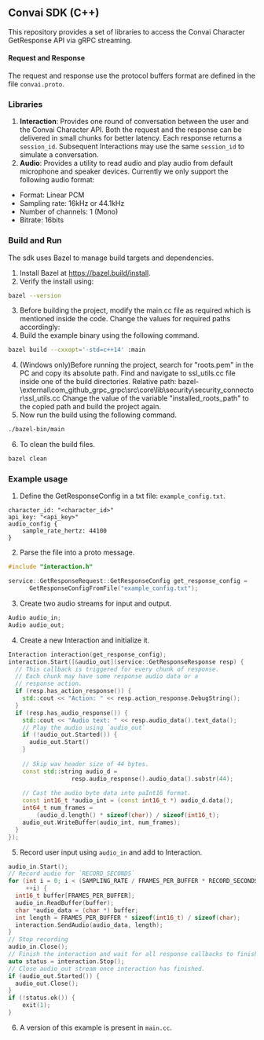 ## Convai SDK (C++)
This repository provides a set of libraries to access the Convai Character GetResponse API via gRPC streaming.

#### Request and Response
The request and response use the protocol buffers format are defined in the file `convai.proto`.

### Libraries
1. **Interaction**: Provides one round of conversation between the user and the Convai Character API. Both the request and the response can be delivered in small chunks for better latency. Each response returns a `session_id`. Subsequent Interactions may use the same `session_id` to simulate a conversation.
2. **Audio**: Provides a utility to read audio and play audio from default microphone and speaker devices. Currently we only support the following audio format:
  - Format: Linear PCM
  - Sampling rate: 16kHz or 44.1kHz
  - Number of channels: 1 (Mono)
  - Bitrate: 16bits

### Build and Run
The sdk uses Bazel to manage build targets and dependencies.
1. Install Bazel at https://bazel.build/install.
2. Verify the install using:
```sh
bazel --version
```
3. Before building the project, modify the main.cc file as required which is mentioned inside the code.
   Change the values for required paths accordingly:
3. Build the example binary using the following command.
```sh
bazel build --cxxopt='-std=c++14' :main
```
4. (Windows only)Before running the project, search for "roots.pem" in the PC and copy its absolute path.
   Find and navigate to ssl_utils.cc file inside one of the build directories.
   Relative path: bazel-<Project-name>\external\com_github_grpc_grpc\src\core\lib\security\security_connector\ssl_utils.cc
   Change the value of the variable "installed_roots_path" to the copied path and build the project again.
5. Now run the build using the following command.
```sh
./bazel-bin/main
```
6. To clean the build files.
```sh
bazel clean
```
  
### Example usage
1. Define the GetResponseConfig in a txt file: `example_config.txt`.
```
character_id: "<character_id>"
api_key: "<api_key>"
audio_config {
    sample_rate_hertz: 44100
}
```
2. Parse the file into a proto message.
```cpp
#include "interaction.h"

service::GetResponseRequest::GetResponseConfig get_response_config =
      GetResponseConfigFromFile("example_config.txt");
```
3. Create two audio streams for input and output.
```cpp
Audio audio_in;
Audio audio_out;
```
4. Create a new Interaction and initialize it.
```cpp
Interaction interaction(get_response_config);
interaction.Start([&audio_out](service::GetResponseResponse resp) {
  // This callback is triggered for every chunk of response.
  // Each chunk may have some response audio data or a
  // response action.
  if (resp.has_action_response()) {
    std::cout << "Action: " << resp.action_response.DebugString();
  }
  if (resp.has_audio_response()) {
    std::cout << "Audio text: " << resp.audio_data().text_data();
    // Play the audio using `audio_out`
    if (!audio_out.Started()) {
      audio_out.Start()
    }
    
    // Skip wav header size of 44 bytes.
    const std::string audio_d =
                  resp.audio_response().audio_data().substr(44);
                  
    // Cast the audio byte data into paInt16 format.
    const int16_t *audio_int = (const int16_t *) audio_d.data();
    int64_t num_frames =
        (audio_d.length() * sizeof(char)) / sizeof(int16_t);
    audio_out.WriteBuffer(audio_int, num_frames);   
  }
});
```
5. Record user input using `audio_in` and add to Interaction.
```cpp
audio_in.Start();
// Record audio for `RECORD_SECONDS`
for (int i = 0; i < (SAMPLING_RATE / FRAMES_PER_BUFFER * RECORD_SECONDS);
     ++i) {
  int16_t buffer[FRAMES_PER_BUFFER];
  audio_in.ReadBuffer(buffer);
  char *audio_data = (char *) buffer;
  int length = FRAMES_PER_BUFFER * sizeof(int16_t) / sizeof(char);
  interaction.SendAudio(audio_data, length);
}
// Stop recording
audio_in.Close();
// Finish the interaction and wait for all response callbacks to finish.
auto status = interaction.Stop();
// Close audio_out stream once interaction has finished.
if (audio_out.Started()) {
  audio_out.Close();
}
if (!status.ok()) {
    exit(1);
}
```
6. A version of this example is present in `main.cc`.
